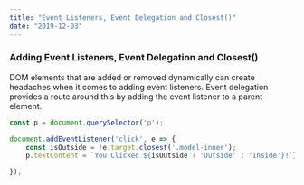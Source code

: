 ```yaml
---
title: "Event Listeners, Event Delegation and Closest()"
date: "2019-12-03"
---
```


### Adding Event Listeners, Event Delegation and Closest()

DOM elements that are added or removed dynamically can create headaches when it comes to adding event listeners. Event delegation provides a route around this by adding the event listener to a parent element. 

```js
const p = document.querySelector('p');

document.addEventListener('click', e => {
    const isOutside = !e.target.closest('.model-inner');
    p.textContent = `You Clicked ${isOutside ? 'Outside' : 'Inside'}!`};

});

```
